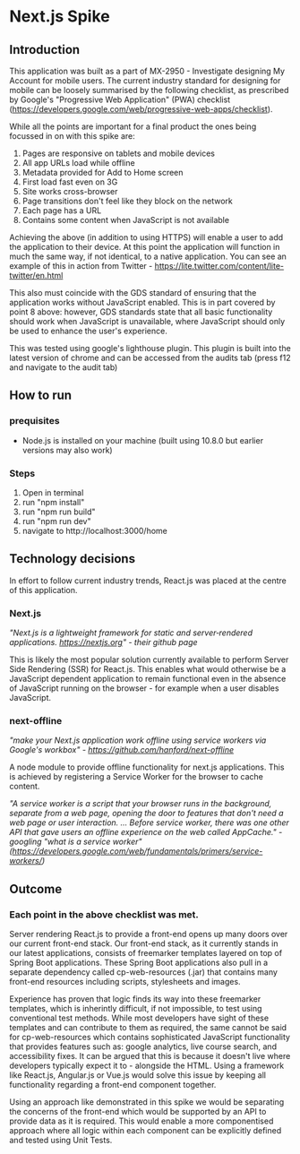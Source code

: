 # Next.js Spike

## Introduction

This application was built as a part of MX-2950 - Investigate designing My Account for mobile users. The current industry standard for designing for mobile can be loosely summarised by the following checklist, as prescribed by Google's "Progressive Web Application" (PWA) checklist (https://developers.google.com/web/progressive-web-apps/checklist).

While all the points are important for a final product the ones being focussed in on with this spike are:

1. Pages are responsive on tablets and mobile devices
2. All app URLs load while offline
3. Metadata provided for Add to Home screen
4. First load fast even on 3G
5. Site works cross-browser
6. Page transitions don't feel like they block on the network
7. Each page has a URL
8. Contains some content when JavaScript is not available

Achieving the above (in addition to using HTTPS) will enable a user to add the application to their device. At this point the application will function in much the same way, if not identical, to a native application.  You can see an example of this in action from Twitter - https://lite.twitter.com/content/lite-twitter/en.html

This also must coincide with the GDS standard of ensuring that the application works without JavaScript enabled. This is in part covered by point 8 above: however, GDS standards state that all basic functionality should work when JavaScript is unavailable, where JavaScript should only be used to enhance the user's experience.

This was tested using google's lighthouse plugin.  This plugin is built into the latest version of chrome and can be accessed from the audits tab (press f12 and navigate to the audit tab)

## How to run

### prequisites

* Node.js is installed on your machine (built using 10.8.0 but earlier versions may also work)

### Steps
1. Open in terminal
2. run "npm install"
3. run "npm run build"
4. run "npm run dev"
5. navigate to http://localhost:3000/home

## Technology decisions

In effort to follow current industry trends, React.js was placed at the centre of this application.

### Next.js

*"Next.js is a lightweight framework for static and server‑rendered applications. https://nextjs.org" - their github page*

This is likely the most popular solution currently available to perform Server Side Rendering (SSR) for React.js. This enables what would otherwise be a JavaScript dependent application to remain functional even in the absence of JavaScript running on the browser - for example when a user disables JavaScript.

### next-offline

*"make your Next.js application work offline using service workers via Google's workbox" - https://github.com/hanford/next-offline*

A node module to provide offline functionality for next.js applications.  This is achieved by registering a Service Worker for the browser to cache content.

 *"A service worker is a script that your browser runs in the background, separate from a web page, opening the door to features that don't need a web page or user interaction. ... Before service worker, there was one other API that gave users an offline experience on the web called AppCache." - googling "what is a service worker" (https://developers.google.com/web/fundamentals/primers/service-workers/)*

 ## Outcome

### Each point in the above checklist was met.

 Server rendering React.js to provide a front-end opens up many doors over our current front-end stack.  Our front-end stack, as it currently stands in our latest applications, consists of freemarker templates layered on top of Spring Boot applications. These Spring Boot applications also pull in a separate dependency called cp-web-resources (.jar) that contains many front-end resources including scripts, stylesheets and images.
 
 Experience has proven that logic finds its way into these freemarker templates, which is inherintly difficult, if not impossible, to test using conventional test methods. While most developers have sight of these templates and can contribute to them as required, the same cannot be said for cp-web-resources which contains sophisticated JavaScript functionality that provides features such as: google analytics, live course search, and accessibility fixes.  It can be argued that this is because it doesn't live where developers typically expect it to - alongside the HTML.  Using a framework like React.js, Angular.js or Vue.js would solve this issue by keeping all functionality regarding a front-end component together.

 Using an approach like demonstrated in this spike we would be separating the concerns of the front-end which would be supported by an API to provide data as it is required.  This would enable a more componentised approach where all logic within each component can be explicitly defined and tested using Unit Tests.